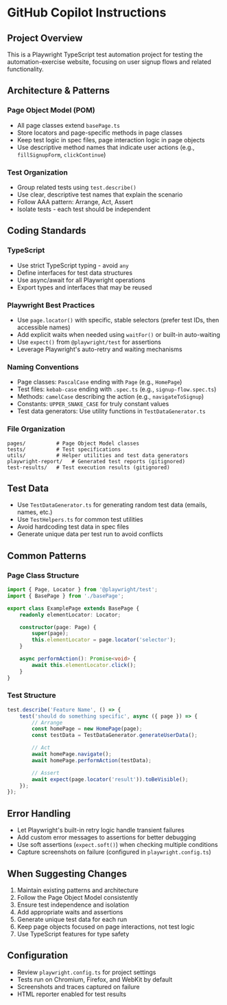 # GitHub Copilot Instructions

## Project Overview
This is a Playwright TypeScript test automation project for testing the automation-exercise website, focusing on user signup flows and related functionality.

## Architecture & Patterns

### Page Object Model (POM)
- All page classes extend `basePage.ts`
- Store locators and page-specific methods in page classes
- Keep test logic in spec files, page interaction logic in page objects
- Use descriptive method names that indicate user actions (e.g., `fillSignupForm`, `clickContinue`)

### Test Organization
- Group related tests using `test.describe()`
- Use clear, descriptive test names that explain the scenario
- Follow AAA pattern: Arrange, Act, Assert
- Isolate tests - each test should be independent

## Coding Standards

### TypeScript
- Use strict TypeScript typing - avoid `any`
- Define interfaces for test data structures
- Use async/await for all Playwright operations
- Export types and interfaces that may be reused

### Playwright Best Practices
- Use `page.locator()` with specific, stable selectors (prefer test IDs, then accessible names)
- Add explicit waits when needed using `waitFor()` or built-in auto-waiting
- Use `expect()` from `@playwright/test` for assertions
- Leverage Playwright's auto-retry and waiting mechanisms

### Naming Conventions
- Page classes: `PascalCase` ending with `Page` (e.g., `HomePage`)
- Test files: `kebab-case` ending with `.spec.ts` (e.g., `signup-flow.spec.ts`)
- Methods: `camelCase` describing the action (e.g., `navigateToSignup`)
- Constants: `UPPER_SNAKE_CASE` for truly constant values
- Test data generators: Use utility functions in `TestDataGenerator.ts`

### File Organization
```
pages/          # Page Object Model classes
tests/          # Test specifications
utils/          # Helper utilities and test data generators
playwright-report/   # Generated test reports (gitignored)
test-results/   # Test execution results (gitignored)
```

## Test Data
- Use `TestDataGenerator.ts` for generating random test data (emails, names, etc.)
- Use `TestHelpers.ts` for common test utilities
- Avoid hardcoding test data in spec files
- Generate unique data per test run to avoid conflicts

## Common Patterns

### Page Class Structure
```typescript
import { Page, Locator } from '@playwright/test';
import { BasePage } from './basePage';

export class ExamplePage extends BasePage {
    readonly elementLocator: Locator;

    constructor(page: Page) {
        super(page);
        this.elementLocator = page.locator('selector');
    }

    async performAction(): Promise<void> {
        await this.elementLocator.click();
    }
}
```

### Test Structure
```typescript
test.describe('Feature Name', () => {
    test('should do something specific', async ({ page }) => {
        // Arrange
        const homePage = new HomePage(page);
        const testData = TestDataGenerator.generateUserData();

        // Act
        await homePage.navigate();
        await homePage.performAction(testData);

        // Assert
        await expect(page.locator('result')).toBeVisible();
    });
});
```

## Error Handling
- Let Playwright's built-in retry logic handle transient failures
- Add custom error messages to assertions for better debugging
- Use soft assertions (`expect.soft()`) when checking multiple conditions
- Capture screenshots on failure (configured in `playwright.config.ts`)

## When Suggesting Changes
1. Maintain existing patterns and architecture
2. Follow the Page Object Model consistently
3. Ensure test independence and isolation
4. Add appropriate waits and assertions
5. Generate unique test data for each run
6. Keep page objects focused on page interactions, not test logic
7. Use TypeScript features for type safety

## Configuration
- Review `playwright.config.ts` for project settings
- Tests run on Chromium, Firefox, and WebKit by default
- Screenshots and traces captured on failure
- HTML reporter enabled for test results
